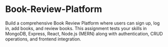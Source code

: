 # Book-Review-Platform
Build a comprehensive Book Review Platform where users can sign up, log in, add books, and review books. This assignment tests your skills in MongoDB, Express, React, Node.js (MERN) along with authentication, CRUD operations, and frontend integration.
